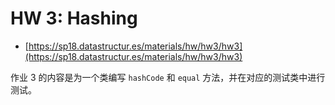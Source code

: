 # HW 3: Hashing

* [https://sp18.datastructur.es/materials/hw/hw3/hw3](https://sp18.datastructur.es/materials/hw/hw3/hw3)

作业 3 的内容是为一个类编写 `hashCode` 和 `equal` 方法，并在对应的测试类中进行测试。

